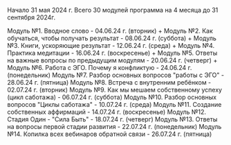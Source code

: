Начало 31 мая 2024 г.
Всего 30 модулей программа на 4 месяца до 31 сентября 2024г.

Модуль №1. Вводное слово - 04.06.24 г. (вторник) +
Модуль №2. Как обучаться, чтобы получать результат - 08.06.24 г. (суббота) +
Модуль №3. Книги, ускоряющие результат - 12.06.24 г. (среда) +
Модуль №4. Практика медитации - 16.06.24 г. (воскресенье) +
Модуль №5. Ответы на важные вопросы по предыдущим модулям - 20.06.24 г. (четверг) +
Модуль №6. Работа с ЭГО. Почему я конфликтую - 24.06.24 г. (понедельник)
Модуль №7. Разбор основных вопросов "работы с ЭГО" - 28.06.24 г. (пятница)
Модуль №8. Встреча с внутренним ребёнком - 02.07.24 г. (вторник)
Модуль №9. Как мы мешаем собственному успеху (цикл саботажа) - 06.07.24 г. (суббота)
Модуль №10. Разбор основных вопросов "Циклы саботажа" - 10.07.24 г. (среда)
Модуль №11. Создание собственных аффирмаций - 14.07.24 г. (воскресенье)
Модуль №12. Стадия Один - "Сила Быть" - 18.07.24 г. (четверг)
Модуль №13. Ответы на вопросы первой стадии развития - 22.07.24 г. (понедельник)
Модуль №14. Копилка всех вебинаров обратной связи - 26.07.24 г. (пятница)
